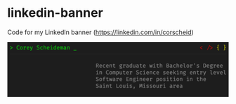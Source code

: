 # linkedin-banner
Code for my LinkedIn banner (https://linkedin.com/in/corscheid)

![LinkedIn Banner Image](./linkedin-banner-image.png)
